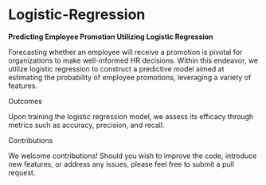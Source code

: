 # Logistic-Regression

**Predicting Employee Promotion Utilizing Logistic Regression**

Forecasting whether an employee will receive a promotion is pivotal for organizations to make well-informed HR decisions. Within this endeavor, we utilize logistic regression to construct a predictive model aimed at estimating the probability of employee promotions, leveraging a variety of features.

Outcomes

Upon training the logistic regression model, we assess its efficacy through metrics such as accuracy, precision, and recall.

Contributions

We welcome contributions! Should you wish to improve the code, introduce new features, or address any issues, please feel free to submit a pull request.
